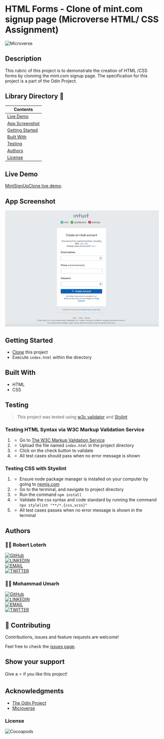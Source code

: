 # HTML Forms - Clone of mint.com signup page (Microverse HTML/ CSS Assignment)

![Microverse](https://img.shields.io/badge/-Microverse-007bff?style=for-the-badge)


## Description
This rubric of this project is to demonstrate the creation of HTML /CSS forms by clonning the mint.com signup page. The specification for this project is a part of the Odin Project.


## Library Directory 📙

| Contents                  |
| ------------------------- |
| [Live Demo](#live-demo) |
| [App Screenshot](#app-screenshot) |
| [Getting Started](#getting-started)   |
| [Built With](#built-with)   |
| [Testing](#testing)   |
| [Authors](#authors)       |
| [License](#license)       |



## Live Demo
[MintSignUpClone live demo](https://raw.githack.com/rloterh/signup-form/signup-form/index.html/).

## App Screenshot
![img](screenshot.png)


## Getting Started

- [Clone](https://github.com/rloterh/MintSignupClone/.git) this project
- Execute <code>index.html</code> within the directory


## Built With

- HTML
- CSS


## Testing

> This project was tested using [w3c validator](https://validator.w3.org/) and [Stylint](https://stylelint.io/)
> 

### Testing HTML Syntax via W3C Markup Validation Service

1. - Go to [The W3C Markup Validation Service](https://validator.w3.org/#validate_by_upload)
2. - Upload the file named `index.html` in the project directory
3. - Click on the check button to validate
4. - All test cases should pass when no error message is shown 

### Testing CSS with Styelint

1. - Ensure node package manager is installed on your computer by going to [npmjs.com](https://www.npmjs.com/get-npm)
2. - Go to the terminal, and navigate to project directory
3. - Run the command `npm install`
4. - Validate the css syntax and code standard by running the command `npx stylelint "**/*.{css,scss}"`
5. - All test cases passes when no error message is shown in the terminal


## Authors

### 👨‍💻 Robert Loterh

[![GitHub](https://img.shields.io/badge/-GitHub-000?style=for-the-badge&logo=GitHub&logoColor=white)](https://github.com/rloterh) <br>
[![LINKEDIN](https://img.shields.io/badge/-LINKEDIN-0077B5?style=for-the-badge&logo=Linkedin&logoColor=white)](https://www.linkedin.com/in/robert-loterh/) <br>
[![EMAIL](https://img.shields.io/badge/-EMAIL-D14836?style=for-the-badge&logo=Mail.Ru&logoColor=white)](mailto:rloterh@gmail.com) <br>
[![TWITTER](https://img.shields.io/badge/-TWITTER-1DA1F2?style=for-the-badge&logo=Twitter&logoColor=white)](https://twitter.com/RLoterh) <br>


 ### 👨‍💻 Mohammad Umarh

[![GitHub](https://img.shields.io/badge/-GitHub-000?style=for-the-badge&logo=GitHub&logoColor=white)](https://github.com/mohammadumar28) <br>
[![LINKEDIN](https://img.shields.io/badge/-LINKEDIN-0077B5?style=for-the-badge&logo=Linkedin&logoColor=white)](https://www.linkedin.com/in/mdumar28/) <br>
[![EMAIL](https://img.shields.io/badge/-EMAIL-D14836?style=for-the-badge&logo=Mail.Ru&logoColor=white)](mailto:mohammadumar28@gmail.com) <br>
[![TWITTER](https://img.shields.io/badge/-TWITTER-1DA1F2?style=for-the-badge&logo=Twitter&logoColor=white)](https://twitter.com/Mohammadumar28)


## 🤝 Contributing

Contributions, issues and feature requests are welcome!

Feel free to check the [issues page](https://github.com/rloterh/MintSignupClone/issues/new).


## Show your support

Give a ⭐️ if you like this project!

## Acknowledgments
- [The Odin Project](https://www.theodinproject.com/)
- [Microverse](https://www.microverse.org/)


### License

![Cocoapods](https://img.shields.io/cocoapods/l/AFNetworking?color=red&style=for-the-badge)
